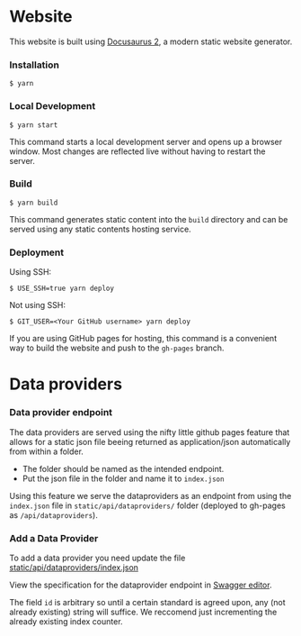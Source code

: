 # Website

This website is built using [Docusaurus 2](https://docusaurus.io/), a modern static website generator.

### Installation

```
$ yarn
```

### Local Development

```
$ yarn start
```

This command starts a local development server and opens up a browser window. Most changes are reflected live without having to restart the server.

### Build

```
$ yarn build
```

This command generates static content into the `build` directory and can be served using any static contents hosting service.

### Deployment

Using SSH:

```
$ USE_SSH=true yarn deploy
```

Not using SSH:

```
$ GIT_USER=<Your GitHub username> yarn deploy
```

If you are using GitHub pages for hosting, this command is a convenient way to build the website and push to the `gh-pages` branch.

# Data providers

### Data provider endpoint
The data providers are served using the nifty little github pages feature that allows for a static json file beeing returned as application/json automatically from within a folder.

* The folder should be named as the intended endpoint.
* Put the json file in the folder and name it to `index.json`

Using this feature we serve the dataproviders as an endpoint from using the `index.json` file in `static/api/dataproviders/` folder (deployed to gh-pages as `/api/dataproviders`).

### Add a Data Provider
To add a data provider you need update the file [static/api/dataproviders/index.json](static/api/dataproviders/index.json)

View the specification for the dataprovider endpoint in [Swagger editor](https://editor.swagger.io/?url=https://raw.githubusercontent.com/Sambruk/Open-Meal/main/OpenAPI-Specification-DataProviders.yml).

The field `id` is arbitrary so until a certain standard is agreed upon, any (not already existing) string will suffice. We reccomend just incrementing the already existing index counter.